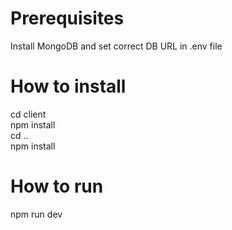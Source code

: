 # Prerequisites
Install MongoDB and set correct DB URL in .env file

# How to install
cd client<br/>
npm install<br/>
cd ..<br/>
npm install

# How to run
npm run dev